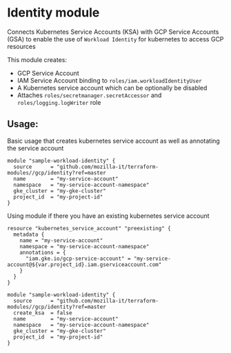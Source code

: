# Identity module
Connects Kubernetes Service Accounts (KSA) with GCP Service Accounts (GSA) to enable the use of `Workload Identity` for kubernetes to access GCP resources

This module creates:

 * GCP Service Account
 * IAM Service Account binding to `roles/iam.workloadIdentityUser`
 * A Kubernetes service account which can be optionally be disabled
 * Attaches `roles/secretmanager.secretAccessor` and `roles/logging.logWriter` role

## Usage:

Basic usage that creates kubernetes service account as well as annotating the service account

```hcl
module "sample-workload-identity" {
  source      = "github.com/mozilla-it/terraform-modules//gcp/identity?ref=master
  name        = "my-service-account"
  namespace   = "my-service-account-namespace"
  gke_cluster = "my-gke-cluster"
  project_id  = "my-project-id"
}
```

Using module if there you have an existing kubernetes service account

```hcl
resource "kubernetes_service_account" "preexisting" {
  metadata {
    name = "my-service-account"
    namespace = "my-service-account-namespace"
    annotations = {
      "iam.gke.io/gcp-service-account" = "my-service-account@${var.project_id}.iam.gserviceaccount.com"
    }
  }
}

module "sample-workload-identity" {
  source      = "github.com/mozilla-it/terraform-modules//gcp/identity?ref=master
  create_ksa  = false
  name        = "my-service-account"
  namespace   = "my-service-account-namespace"
  gke_cluster = "my-gke-cluster"
  project_id  = "my-project-id"
}
```

